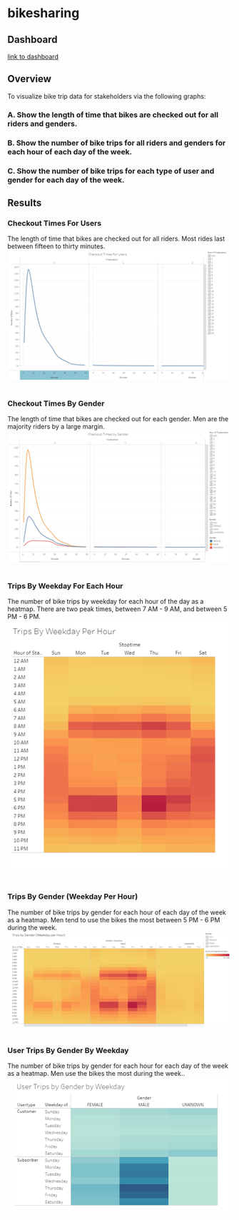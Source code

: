 # bikesharing

## Dashboard
[link to dashboard](https://public.tableau.com/app/profile/saveen5815/viz/Citibike_Challenge_16585870522120/Story1)

## Overview
To visualize bike trip data for stakeholders via the following graphs:

### A. Show the length of time that bikes are checked out for all riders and genders.
### B. Show the number of bike trips for all riders and genders for each hour of each day of the week.
### C. Show the number of bike trips for each type of user and gender for each day of the week.

## Results

### Checkout Times For Users<br>
The length of time that bikes are checked out for all riders. Most rides last between fifteen to thirty minutes.<br>
![checkout_times_for_users](checkout_times_for_users.png)<br><br>

### Checkout Times By Gender<br>
The length of time that bikes are checked out for each gender.  Men are the majority riders by a large margin.<br>
![checkout_times_by_gender](checkout_times_by_gender.png)<br><br>

### Trips By Weekday For Each Hour<br>
The number of bike trips by weekday for each hour of the day as a heatmap.  There are two peak times, between 7 AM - 9 AM, and between 5 PM - 6 PM.<br>
![trips_by_weekday_per_hour](trips_by_weekday_per_hour.png)<br><br>

### Trips By Gender (Weekday Per Hour)<br>
The number of bike trips by gender for each hour of each day of the week as a heatmap. Men tend to use the bikes the most between 5 PM - 6 PM during the week.<br>
![trips_by_gender_weekday_per_hour](trips_by_gender_weekday_per_hour.png)<br><br>

### User Trips By Gender By Weekday<br>
The number of bike trips by gender for each hour for each day of the week as a heatmap.  Men use the bikes the most during the week..<br>
![user_trips_by_gender_by_weekday](user_trips_by_gender_by_weekday.png)<br><br>
